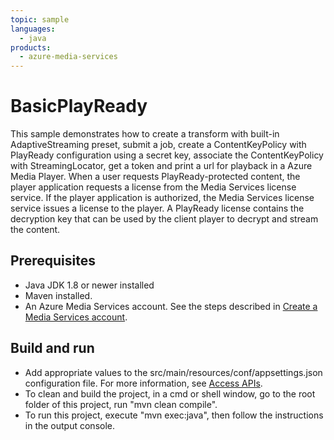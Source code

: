 ```yaml
---
topic: sample
languages:
  - java
products:
  - azure-media-services
---
```


# BasicPlayReady

This sample demonstrates how to create a transform with built-in AdaptiveStreaming preset, submit a job, create a ContentKeyPolicy with PlayReady configuration using a secret key, associate the ContentKeyPolicy with StreamingLocator, get a token and print a url for playback in a Azure Media Player. When a user requests PlayReady-protected content, the player application requests a license from the Media Services license service. If the player application is authorized, the Media Services license service issues a license to the player. A PlayReady license contains the decryption key that can be used by the client player to decrypt and stream the content.

## Prerequisites

* Java JDK 1.8 or newer installed
* Maven installed.
* An Azure Media Services account. See the steps described in [Create a Media Services account](https://docs.microsoft.com/azure/media-services/latest/create-account-cli-quickstart).

## Build and run

* Add appropriate values to the src/main/resources/conf/appsettings.json configuration file. For more information, see [Access APIs](https://docs.microsoft.com/azure/media-services/latest/access-api-cli-how-to).
* To clean and build the project, in a cmd or shell window, go to the root folder of this project, run "mvn clean compile".
* To run this project, execute "mvn exec:java", then follow the instructions in the output console.
